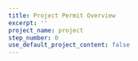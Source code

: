```yaml
---
title: Project Permit Overview
excerpt: ''
project_name: project
step_number: 0
use_default_project_content: false
---
```

